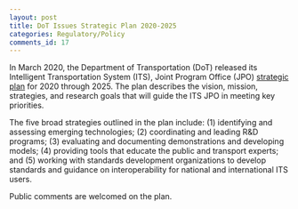 ```yaml
---
layout: post
title: DoT Issues Strategic Plan 2020-2025
categories: Regulatory/Policy
comments_id: 17
---
```


In March 2020, the Department of Transportation (DoT) released its Intelligent Transportation System (ITS), Joint Program Office (JPO) [strategic plan](https://www.its.dot.gov/stratplan2020/ITSJPO_StrategicPlan_2020-2025.pdf) for 2020 through 2025.  The plan describes the vision, mission, strategies, and research goals that will guide the ITS JPO in meeting key priorities.  

The five broad strategies outlined in the plan include: (1) identifying and assessing emerging technologies; (2) coordinating and leading R&D programs; (3) evaluating and documenting demonstrations and developing models; (4) providing tools that educate the public and transport experts; and (5) working with standards development organizations to develop standards and guidance on interoperability for national and international ITS users.

Public comments are welcomed on the plan.
